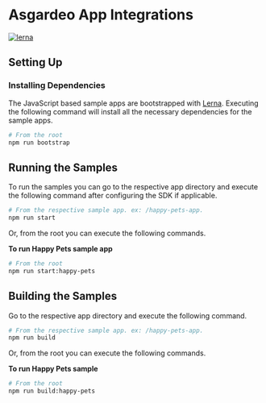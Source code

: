 # Asgardeo App Integrations

[![lerna](https://img.shields.io/badge/maintained%20with-lerna-cc00ff.svg)](https://lerna.js.org/)

## Setting Up

### Installing Dependencies

The JavaScript based sample apps are bootstrapped with [Lerna](https://lerna.js.org/). Executing the following command will install all the necessary dependencies for the sample apps.

```bash
# From the root
npm run bootstrap
```

## Running the Samples

To run the samples you can go to the respective app directory and execute the following command after configuring the SDK if applicable.

```bash
# From the respective sample app. ex: /happy-pets-app.
npm run start
```

Or, from the root you can execute the following commands.

**To run Happy Pets sample app**

```bash
# From the root
npm run start:happy-pets
```

## Building the Samples

Go to the respective app directory and execute the following command.

```bash
# From the respective sample app. ex: /happy-pets-app.
npm run build
```

Or, from the root you can execute the following commands.

**To run Happy Pets sample**

```bash
# From the root
npm run build:happy-pets
```
